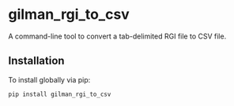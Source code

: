 # gilman_rgi_to_csv

A command-line tool to convert a tab-delimited RGI file to CSV file.

## Installation

To install globally via pip:

```bash
pip install gilman_rgi_to_csv
